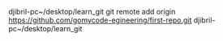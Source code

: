djibril-pc~/desktop/learn_git git remote add origin https://github.com/gomycode-egineering/first-repo.git                                                            djibril-pc~/desktop/learn_git
